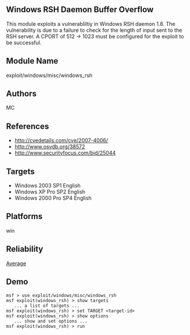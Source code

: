 ## Windows RSH Daemon Buffer Overflow

This module exploits a vulnerabliltiy in Windows RSH daemon 
1.8. The vulnerability is due to a failure to check for the 
length of input sent to the RSH server. A CPORT of 512 -> 
1023 must be configured for the exploit to be successful.


## Module Name
exploit/windows/misc/windows_rsh

## Authors
MC


## References
* http://cvedetails.com/cve/2007-4006/
* http://www.osvdb.org/38572
* http://www.securityfocus.com/bid/25044



## Targets
* Windows 2003 SP1 English
* Windows XP Pro SP2 English
* Windows 2000 Pro SP4 English


## Platforms
win

## Reliability
[Average](https://github.com/rapid7/metasploit-framework/wiki/Exploit-Ranking)

## Demo

```
msf > use exploit/windows/misc/windows_rsh
msf exploit(windows_rsh) > show targets
   ... a list of targets ...
msf exploit(windows_rsh) > set TARGET <target-id>
msf exploit(windows_rsh) > show options
   ... show and set options ...
msf exploit(windows_rsh) > run
```
    
    